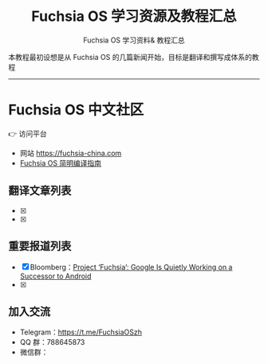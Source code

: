 
<h1 align="center"> Fuchsia OS 学习资源及教程汇总</h1>
<p align="center">Fuchsia OS 学习资料&amp; 教程汇总 </p>

本教程最初设想是从 Fuchsia OS 的几篇新闻开始，目标是翻译和撰写成体系的教程

----

Fuchsia OS 中文社区
===================

:point_right: 访问平台

- 网站 https://fuchsia-china.com
- [Fuchsia OS 简明编译指南](https://fuchsia-china.com/guide-of-fuchsia-os-compilation/)

## 翻译文章列表

* [x] 
* [x] 

## 重要报道列表

* [x] Bloomberg：[Project ‘Fuchsia’: Google Is Quietly Working on a Successor to Android](https://www.bloomberg.com/news/articles/2018-07-19/google-team-is-said-to-plot-android-successor-draw-skepticism)
* [x] 


## 加入交流

- Telegram：https://t.me/FuchsiaOSzh
- QQ 群：788645873
- 微信群：


